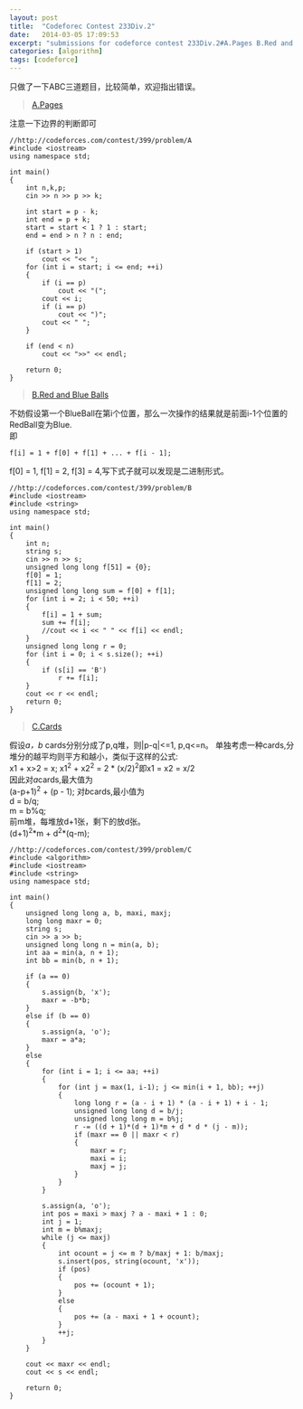 ```yaml
---
layout: post
title:  "Codeforec Contest 233Div.2"
date:   2014-03-05 17:09:53
excerpt: "submissions for codeforce contest 233Div.2#A.Pages B.Red and Blue Balls C.Cards"
categories: [algorithm]
tags: [codeforce]
---
```


只做了一下ABC三道题目，比较简单，欢迎指出错误。
> [A.Pages](http://codeforces.com/contest/399/problem/A)  

注意一下边界的判断即可  

<!--more-->

```
//http://codeforces.com/contest/399/problem/A
#include <iostream>
using namespace std;

int main()
{
    int n,k,p;
    cin >> n >> p >> k;

    int start = p - k;
    int end = p + k;
    start = start < 1 ? 1 : start;
    end = end > n ? n : end;

    if (start > 1)
        cout << "<< ";
    for (int i = start; i <= end; ++i)
    {
        if (i == p)
            cout << "(";
        cout << i;
        if (i == p)
            cout << ")";
        cout << " ";
    }

    if (end < n)
        cout << ">>" << endl;

    return 0;
}
```

> [B.Red and Blue Balls](http://codeforces.com/contest/399/problem/B)    

不妨假设第一个BlueBall在第i个位置，那么一次操作的结果就是前面i-1个位置的RedBall变为Blue.  
即  
```
f[i] = 1 + f[0] + f[1] + ... + f[i - 1];
```

f[0] = 1, f[1] = 2, f[3] = 4,写下式子就可以发现是二进制形式。  

```
//http://codeforces.com/contest/399/problem/B
#include <iostream>
#include <string>
using namespace std;

int main()
{
    int n;
    string s;
    cin >> n >> s;
    unsigned long long f[51] = {0};
    f[0] = 1;
    f[1] = 2;
    unsigned long long sum = f[0] + f[1];
    for (int i = 2; i < 50; ++i)
    {
        f[i] = 1 + sum;
        sum += f[i];
        //cout << i << " " << f[i] << endl;
    }
    unsigned long long r = 0;
    for (int i = 0; i < s.size(); ++i)
    {
        if (s[i] == 'B')
            r += f[i];
    }
    cout << r << endl;
    return 0;
}
```  

> [C.Cards](http://codeforces.com/contest/399/problem/C)  

假设*a，b* cards分别分成了p,q堆，则|p-q|<=1, p,q<=n。
单独考虑一种cards,分堆分的越平均则平方和越小，类似于这样的公式:  
x1 + x>2 = x;
x1<sup>2</sup> + x2<sup>2</sup> = 2 * (x/2)<sup>2</sup>即x1 = x2 = x/2  
因此对*a*cards,最大值为  
(a-p+1)<sup>2</sup> + (p - 1);
对*b*cards,最小值为  
d = b/q;  
m = b%q;  
前m堆，每堆放d+1张，剩下的放d张。  
(d+1)<sup>2</sup>\*m + d<sup>2</sup>\*(q-m);  

```
//http://codeforces.com/contest/399/problem/C
#include <algorithm>
#include <iostream>
#include <string>
using namespace std;

int main()
{
    unsigned long long a, b, maxi, maxj;
    long long maxr = 0;
    string s;
    cin >> a >> b;
    unsigned long long n = min(a, b);
    int aa = min(a, n + 1);
    int bb = min(b, n + 1);

    if (a == 0)
    {
        s.assign(b, 'x');
        maxr = -b*b;
    }
    else if (b == 0)
    {
        s.assign(a, 'o');
        maxr = a*a;
    }
    else
    {
        for (int i = 1; i <= aa; ++i)
        {
            for (int j = max(1, i-1); j <= min(i + 1, bb); ++j)
            {
                long long r = (a - i + 1) * (a - i + 1) + i - 1;
                unsigned long long d = b/j;
                unsigned long long m = b%j;
                r -= ((d + 1)*(d + 1)*m + d * d * (j - m));
                if (maxr == 0 || maxr < r)
                {
                    maxr = r;
                    maxi = i;
                    maxj = j;
                }
            }
        }
    
        s.assign(a, 'o');
        int pos = maxi > maxj ? a - maxi + 1 : 0;
        int j = 1;
        int m = b%maxj;
        while (j <= maxj)
        {
            int ocount = j <= m ? b/maxj + 1: b/maxj;
            s.insert(pos, string(ocount, 'x'));
            if (pos)
            {
                pos += (ocount + 1);
            }
            else
            {
                pos += (a - maxi + 1 + ocount);
            }
            ++j;
        }
    }

    cout << maxr << endl;
    cout << s << endl;

    return 0;
}
```
